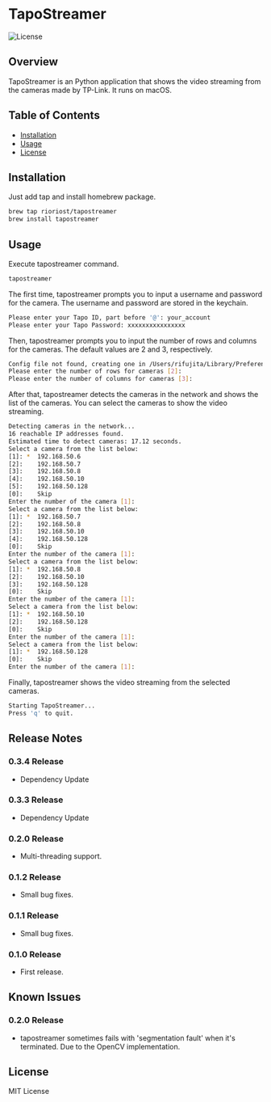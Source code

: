 # TapoStreamer

![License](https://img.shields.io/badge/license-MIT-blue.svg)

## Overview

TapoStreamer is an Python application that shows the video streaming from the cameras made by TP-Link.
It runs on macOS.

## Table of Contents

- [Installation](#installation)
- [Usage](#usage)
- [License](#license)

## Installation

Just add tap and install homebrew package.

```bash
brew tap rioriost/tapostreamer
brew install tapostreamer
```

## Usage

Execute tapostreamer command.

```bash
tapostreamer
```

The first time, tapostreamer prompts you to input a username and password for the camera. The username and password are stored in the keychain.

```bash
Please enter your Tapo ID, part before '@': your_account
Please enter your Tapo Password: xxxxxxxxxxxxxxxx
```

Then, tapostreamer prompts you to input the number of rows and columns for the cameras. The default values are 2 and 3, respectively.

```bash
Config file not found, creating one in /Users/rifujita/Library/Preferences/TapoStreamer/config.ini
Please enter the number of rows for cameras [2]:
Please enter the number of columns for cameras [3]:
```

After that, tapostreamer detects the cameras in the network and shows the list of the cameras. You can select the cameras to show the video streaming.

```bash
Detecting cameras in the network...
16 reachable IP addresses found.
Estimated time to detect cameras: 17.12 seconds.
Select a camera from the list below:
[1]: *  192.168.50.6
[2]:    192.168.50.7
[3]:    192.168.50.8
[4]:    192.168.50.10
[5]:    192.168.50.128
[0]:    Skip
Enter the number of the camera [1]:
Select a camera from the list below:
[1]: *  192.168.50.7
[2]:    192.168.50.8
[3]:    192.168.50.10
[4]:    192.168.50.128
[0]:    Skip
Enter the number of the camera [1]:
Select a camera from the list below:
[1]: *  192.168.50.8
[2]:    192.168.50.10
[3]:    192.168.50.128
[0]:    Skip
Enter the number of the camera [1]:
Select a camera from the list below:
[1]: *  192.168.50.10
[2]:    192.168.50.128
[0]:    Skip
Enter the number of the camera [1]:
Select a camera from the list below:
[1]: *  192.168.50.128
[0]:    Skip
Enter the number of the camera [1]:
```

Finally, tapostreamer shows the video streaming from the selected cameras.

```bash
Starting TapoStreamer...
Press 'q' to quit.
```

## Release Notes

### 0.3.4 Release
* Dependency Update

### 0.3.3 Release
* Dependency Update

### 0.2.0 Release
* Multi-threading support.

### 0.1.2 Release
* Small bug fixes.

### 0.1.1 Release
* Small bug fixes.

### 0.1.0 Release
* First release.

## Known Issues

### 0.2.0 Release
* tapostreamer sometimes fails with 'segmentation fault' when it's terminated. Due to the OpenCV implementation.

## License
MIT License
